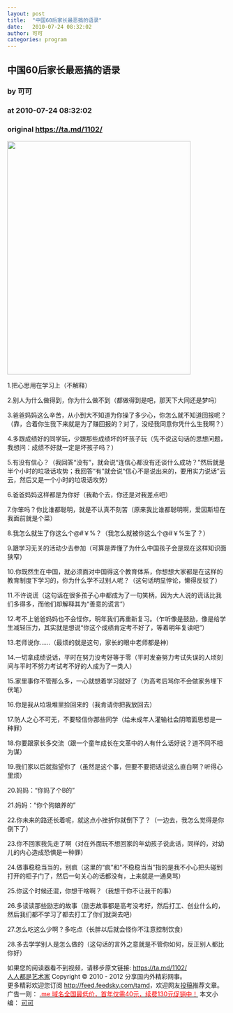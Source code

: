 ```yaml
---
layout: post
title:  "中国60后家长最恶搞的语录"
date:   2010-07-24 08:32:02
author: 可可
categories: program
---
```


## 中国60后家长最恶搞的语录
### by 可可
### at 2010-07-24 08:32:02
### original <https://ta.md/1102/>

<p><img alt="" src="http://free.imgbed.com/pp/60.jpg" width="420" height="534"></p><p>1.把心思用在学习上（不解释）</p><p>2.别人为什么做得到，你为什么做不到（都做得到是吧，那天下大同还是梦吗）</p><p>3.爸爸妈妈这么辛苦，从小到大不知道为你操了多少心，你怎么就不知道回报呢？（靠，合着你生我下来就是为了赚回报的？对了，没经我同意你凭什么生我啊？）<br> <span></span></p><p>4.多跟成绩好的同学玩，少跟那些成绩坏的坏孩子玩（先不说这句话的思想问题，我想问：成绩不好就一定是坏孩子吗？）</p><p>5.有没有信心？（我回答“没有”，就会说“连信心都没有还谈什么成功？”然后就是半个小时的垃圾话攻势；我回答“有”就会说“信心不是说出来的，要用实力说话”云云，然后又是一个小时的垃圾话攻势）</p><p>6.爸爸妈妈这样都是为你好（我勒个去，你还是对我差点吧）</p><p>7.你笨吗？你比谁都聪明，就是不认真不刻苦（原来我比谁都聪明啊，爱因斯坦在我面前就是个菜）</p><p>8.我怎么就生了你这么个@#￥%？（我怎么就被你这么个@#￥%生了？）</p><p>9.跟学习无关的活动少去参加（可算是弄懂了为什么中国孩子会是现在这样知识面狭窄）</p><p>10.你既然生在中国，就必须面对中国得这个教育体系，你想想大家都是在这样的教育制度下学习的，你为什么学不过别人呢？（这句话明显悖论，懒得反驳了）</p><p>11.不许说谎（这句话在很多孩子心中都成为了一句笑柄，因为大人说的谎话比我们多得多，而他们却解释其为“善意的谎言”）</p><p>12.考不上爸爸妈妈也不会怪你，明年我们再重新复习。（乍听像是鼓励，像是给学生减轻压力，其实就是想说“你这个成绩肯定考不好了，等着明年复读吧”）</p><p>13.老师说你......（最烦的就是这句，家长的眼中老师都是神）</p><p>14.一切拿成绩说话，平时在努力没考好等于零（平时发奋努力考试失误的人顷刻间与平时不努力考试考不好的人成为了一类人）</p><p>15.家里事你不管那么多，一心就想着学习就好了（为高考后骂你不会做家务埋下伏笔）</p><p>16.你是我从垃圾堆里捡回来的（我肯请你把我放回去）</p><p>17.防人之心不可无，不要轻信你那些同学（给未成年人灌输社会阴暗面思想是一种罪）</p><p>18.你要跟家长多交流（跟一个童年成长在文革中的人有什么话好说？道不同不相为谋）</p><p>19.我们家以后就指望你了（虽然是这个事，但要不要把话说这么直白啊？听得心里烦）</p><p>20.妈妈：“你妈了个B的”</p><p>21.妈妈：“你个狗娘养的”</p><p>22.你未来的路还长着呢，就这点小挫折你就倒下了？（一边去，我怎么觉得是你倒下了）</p><p>23.你不回家我先走了啊（对在外面玩不想回家的年幼孩子说此话，同样的，对幼儿的内心造成恐惧是一种罪）</p><p>24.做事稳稳当当的，别疯（这里的“疯”和“不稳稳当当”指的是我不小心把头碰到打开的柜子门了，然后一句关心的话都没有，上来就是一通臭骂）</p><p>25.你这个时候还混，你想干啥啊？（我想干你不让我干的事）</p><p>26.多读读那些励志的故事（励志故事都是高考没考好，然后打工、创业什么的，然后我们都不学习了都去打工了你们就哭去吧）</p><p>27.怎么吃这么少啊？多吃点（长胖以后就会怪你不注意控制饮食）</p><p>28.多去学学别人是怎么做的（这句话的言外之意就是不管你如何，反正别人都比你好）</p><p>如果您的阅读器看不到视频，请移步原文链接: <a href="https://ta.md/1102/">https://ta.md/1102/</a> <br> <a href="http://ta.md/">人人都是艺术家</a> Copyright ©   2010 - 2012 分享国内外精彩网事。<br> 更多精彩欢迎您订阅 <a href="http://feed.feedsky.com/tamd">http://feed.feedsky.com/tamd</a>，欢迎网友<a href="http://ta.md/delivery/">投稿</a>推荐文章。<br> 广告一则： <a href="http://zi.mu/domain"><font color="red">.me 域名全国最低价，首年仅需40元，续费130元促销中！</font></a> 本文小编： <a href="http://zkaip.com/">可可</a></p>